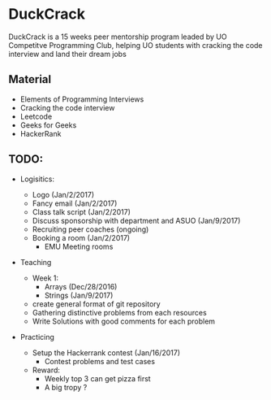 # DuckCrack
DuckCrack is a 15 weeks peer mentorship program leaded by UO Competitve Programming Club, helping UO students with cracking the code interview and land their dream jobs

## Material
* Elements of Programming Interviews
* Cracking the code interview
* Leetcode
* Geeks for Geeks
* HackerRank

## TODO:
* Logisitics:
    - Logo  (Jan/2/2017)
    - Fancy email (Jan/2/2017)
    - Class talk script (Jan/2/2017)
    - Discuss sponsorship with department and ASUO (Jan/9/2017)
    - Recruiting peer coaches (ongoing)
    - Booking a room (Jan/2/2017)
        - EMU Meeting rooms

* Teaching 
    - Week 1:
        - Arrays (Dec/28/2016)
        - Strings (Jan/9/2017)
    - create general format of git repository
    - Gathering distinctive problems from each resources 
    - Write Solutions with good comments for each problem

* Practicing
    - Setup the Hackerrank contest (Jan/16/2017)
        - Contest problems and test cases
    - Reward:
        - Weekly top 3 can get pizza first  
        - A big tropy ?

